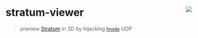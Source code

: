# stratum-viewer [<img src="https://github.com/chevalvert.png?size=100" align="right">](http://chevalvert.fr/)

> preview [Stratum](https://github.com/chevalvert/processing-stratum-simulator/) in 3D by hijacking [`hnode`](https://github.com/Hemisphere-Project/STRATUM) UDP

